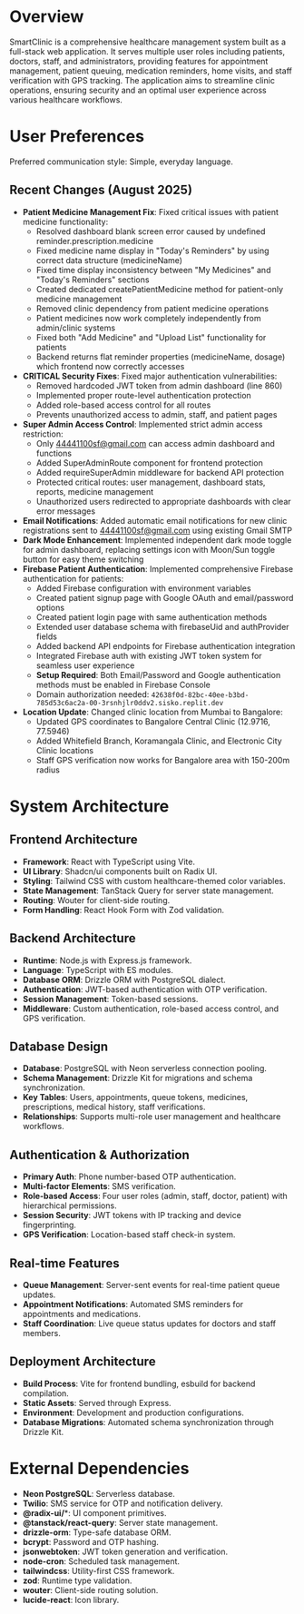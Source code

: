 # Overview

SmartClinic is a comprehensive healthcare management system built as a full-stack web application. It serves multiple user roles including patients, doctors, staff, and administrators, providing features for appointment management, patient queuing, medication reminders, home visits, and staff verification with GPS tracking. The application aims to streamline clinic operations, ensuring security and an optimal user experience across various healthcare workflows.

# User Preferences

Preferred communication style: Simple, everyday language.

## Recent Changes (August 2025)
- **Patient Medicine Management Fix**: Fixed critical issues with patient medicine functionality:
  - Resolved dashboard blank screen error caused by undefined reminder.prescription.medicine
  - Fixed medicine name display in "Today's Reminders" by using correct data structure (medicineName)
  - Fixed time display inconsistency between "My Medicines" and "Today's Reminders" sections
  - Created dedicated createPatientMedicine method for patient-only medicine management
  - Removed clinic dependency from patient medicine operations
  - Patient medicines now work completely independently from admin/clinic systems
  - Fixed both "Add Medicine" and "Upload List" functionality for patients
  - Backend returns flat reminder properties (medicineName, dosage) which frontend now correctly accesses
- **CRITICAL Security Fixes**: Fixed major authentication vulnerabilities:
  - Removed hardcoded JWT token from admin dashboard (line 860)
  - Implemented proper route-level authentication protection
  - Added role-based access control for all routes
  - Prevents unauthorized access to admin, staff, and patient pages
- **Super Admin Access Control**: Implemented strict admin access restriction:
  - Only 44441100sf@gmail.com can access admin dashboard and functions
  - Added SuperAdminRoute component for frontend protection
  - Added requireSuperAdmin middleware for backend API protection
  - Protected critical routes: user management, dashboard stats, reports, medicine management
  - Unauthorized users redirected to appropriate dashboards with clear error messages
- **Email Notifications**: Added automatic email notifications for new clinic registrations sent to 44441100sf@gmail.com using existing Gmail SMTP
- **Dark Mode Enhancement**: Implemented independent dark mode toggle for admin dashboard, replacing settings icon with Moon/Sun toggle button for easy theme switching
- **Firebase Patient Authentication**: Implemented comprehensive Firebase authentication for patients:
  - Added Firebase configuration with environment variables
  - Created patient signup page with Google OAuth and email/password options
  - Created patient login page with same authentication methods
  - Extended user database schema with firebaseUid and authProvider fields
  - Added backend API endpoints for Firebase authentication integration
  - Integrated Firebase auth with existing JWT token system for seamless user experience
  - **Setup Required**: Both Email/Password and Google authentication methods must be enabled in Firebase Console
  - Domain authorization needed: `42638f0d-82bc-40ee-b3bd-785d53c6ac2a-00-3rsnhjlr0ddv2.sisko.replit.dev`
- **Location Update**: Changed clinic location from Mumbai to Bangalore:
  - Updated GPS coordinates to Bangalore Central Clinic (12.9716, 77.5946)
  - Added Whitefield Branch, Koramangala Clinic, and Electronic City Clinic locations
  - Staff GPS verification now works for Bangalore area with 150-200m radius

# System Architecture

## Frontend Architecture
- **Framework**: React with TypeScript using Vite.
- **UI Library**: Shadcn/ui components built on Radix UI.
- **Styling**: Tailwind CSS with custom healthcare-themed color variables.
- **State Management**: TanStack Query for server state management.
- **Routing**: Wouter for client-side routing.
- **Form Handling**: React Hook Form with Zod validation.

## Backend Architecture
- **Runtime**: Node.js with Express.js framework.
- **Language**: TypeScript with ES modules.
- **Database ORM**: Drizzle ORM with PostgreSQL dialect.
- **Authentication**: JWT-based authentication with OTP verification.
- **Session Management**: Token-based sessions.
- **Middleware**: Custom authentication, role-based access control, and GPS verification.

## Database Design
- **Database**: PostgreSQL with Neon serverless connection pooling.
- **Schema Management**: Drizzle Kit for migrations and schema synchronization.
- **Key Tables**: Users, appointments, queue tokens, medicines, prescriptions, medical history, staff verifications.
- **Relationships**: Supports multi-role user management and healthcare workflows.

## Authentication & Authorization
- **Primary Auth**: Phone number-based OTP authentication.
- **Multi-factor Elements**: SMS verification.
- **Role-based Access**: Four user roles (admin, staff, doctor, patient) with hierarchical permissions.
- **Session Security**: JWT tokens with IP tracking and device fingerprinting.
- **GPS Verification**: Location-based staff check-in system.

## Real-time Features
- **Queue Management**: Server-sent events for real-time patient queue updates.
- **Appointment Notifications**: Automated SMS reminders for appointments and medications.
- **Staff Coordination**: Live queue status updates for doctors and staff members.

## Deployment Architecture
- **Build Process**: Vite for frontend bundling, esbuild for backend compilation.
- **Static Assets**: Served through Express.
- **Environment**: Development and production configurations.
- **Database Migrations**: Automated schema synchronization through Drizzle Kit.

# External Dependencies

- **Neon PostgreSQL**: Serverless database.
- **Twilio**: SMS service for OTP and notification delivery.
- **@radix-ui/***: UI component primitives.
- **@tanstack/react-query**: Server state management.
- **drizzle-orm**: Type-safe database ORM.
- **bcrypt**: Password and OTP hashing.
- **jsonwebtoken**: JWT token generation and verification.
- **node-cron**: Scheduled task management.
- **tailwindcss**: Utility-first CSS framework.
- **zod**: Runtime type validation.
- **wouter**: Client-side routing solution.
- **lucide-react**: Icon library.